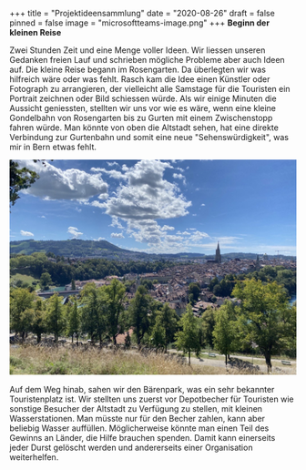 +++
title = "Projektideensammlung"
date = "2020-08-26"
draft = false
pinned = false
image = "microsoftteams-image.png"
+++
**Beginn der kleinen Reise**

Zwei Stunden Zeit und eine Menge voller Ideen. Wir liessen unseren Gedanken freien Lauf und schrieben mögliche Probleme aber auch Ideen auf. Die kleine Reise begann im Rosengarten. Da überlegten wir was hilfreich wäre oder was fehlt. Rasch kam die Idee einen Künstler oder Fotograph zu arrangieren, der vielleicht alle Samstage für die Touristen ein Portrait zeichnen oder Bild schiessen würde. Als wir einige Minuten die Aussicht geniessten, stellten wir uns vor wie es wäre, wenn eine kleine Gondelbahn von Rosengarten bis zu Gurten mit einem Zwischenstopp fahren würde. Man könnte von oben die Altstadt sehen, hat eine direkte Verbindung zur Gurtenbahn und somit eine neue "Sehenswürdigkeit", was mir in Bern etwas fehlt. 

![](microsoftteams-image.png)

Auf dem Weg hinab, sahen wir den Bärenpark, was ein sehr bekannter Touristenplatz ist. Wir stellten uns zuerst vor Depotbecher für Touristen wie sonstige Besucher der Altstadt zu Verfügung zu stellen, mit kleinen Wasserstationen. Man müsste nur für den Becher zahlen, kann aber beliebig Wasser auffüllen. Möglicherweise könnte man einen Teil des Gewinns an Länder, die Hilfe brauchen spenden. Damit kann einerseits jeder Durst gelöscht werden und andererseits einer Organisation weiterhelfen.